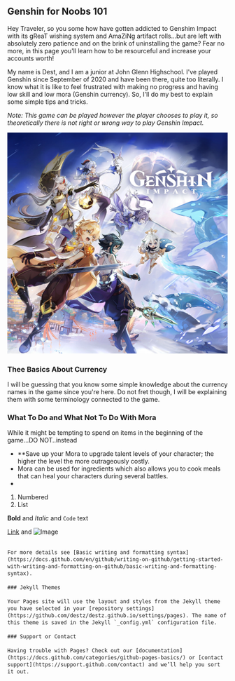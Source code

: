 ## Genshin for Noobs 101

Hey Traveler, so you some how have gotten addicted to Genshim Impact with its gReaT wishing system and AmaZiNg artifact rolls...but are left with absolutely zero patience and on the brink of uninstalling the game? Fear no more, in this page you'll learn how to be resourceful and increase your accounts worth!

My name is Dest, and I am a junior at John Glenn Highschool. I've played Genshin since September of 2020 and have been there, quite too literally. I know what it is like to feel frustrated with making no progress and having low skill and low mora (Genshin currency). So, I'll do my best to explain some simple tips and tricks. 

*Note: This game can be played however the player chooses to play it, so theoretically there is not right or wrong way to play Genshin Impact.*

![alskfjsl](https://github.com/destz/destz.github.io/blob/main/genshin%20impact%20image%20one%20.jpeg)

### Thee Basics About Currency

I will be guessing that you know some simple knowledge about the currency names in the game since you're here. Do not fret though, I will be explaining them with some terminology connected to the game.

### What To Do and What Not To Do With Mora 

While it might be tempting to spend on items in the beginning of the game...DO NOT..instead
- **Save up your Mora to upgrade talent levels of your character; the higher the level the more outrageously costly.
- Mora can be used for ingredients which also allows you to cook meals that can heal your characters during several battles.
- 

1. Numbered
2. List

**Bold** and _Italic_ and `Code` text

[Link](url) and ![Image](src)
```

For more details see [Basic writing and formatting syntax](https://docs.github.com/en/github/writing-on-github/getting-started-with-writing-and-formatting-on-github/basic-writing-and-formatting-syntax).

### Jekyll Themes

Your Pages site will use the layout and styles from the Jekyll theme you have selected in your [repository settings](https://github.com/destz/destz.github.io/settings/pages). The name of this theme is saved in the Jekyll `_config.yml` configuration file.

### Support or Contact

Having trouble with Pages? Check out our [documentation](https://docs.github.com/categories/github-pages-basics/) or [contact support](https://support.github.com/contact) and we’ll help you sort it out.
